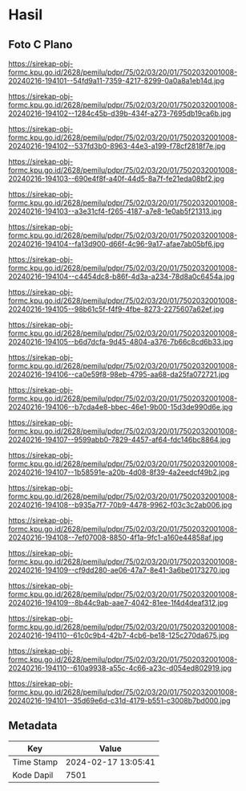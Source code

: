 # Hasil

## Foto C Plano

https://sirekap-obj-formc.kpu.go.id/2628/pemilu/pdpr/75/02/03/20/01/7502032001008-20240216-194101--54fd9a11-7359-4217-8299-0a0a8a1eb14d.jpg

https://sirekap-obj-formc.kpu.go.id/2628/pemilu/pdpr/75/02/03/20/01/7502032001008-20240216-194102--1284c45b-d39b-434f-a273-7695db19ca6b.jpg

https://sirekap-obj-formc.kpu.go.id/2628/pemilu/pdpr/75/02/03/20/01/7502032001008-20240216-194102--537fd3b0-8963-44e3-a199-f78cf2818f7e.jpg

https://sirekap-obj-formc.kpu.go.id/2628/pemilu/pdpr/75/02/03/20/01/7502032001008-20240216-194103--690e4f8f-a40f-44d5-8a7f-fe21eda08bf2.jpg

https://sirekap-obj-formc.kpu.go.id/2628/pemilu/pdpr/75/02/03/20/01/7502032001008-20240216-194103--a3e31cf4-f265-4187-a7e8-1e0ab5f21313.jpg

https://sirekap-obj-formc.kpu.go.id/2628/pemilu/pdpr/75/02/03/20/01/7502032001008-20240216-194104--fa13d900-d66f-4c96-9a17-afae7ab05bf6.jpg

https://sirekap-obj-formc.kpu.go.id/2628/pemilu/pdpr/75/02/03/20/01/7502032001008-20240216-194104--c4454dc8-b86f-4d3a-a234-78d8a0c6454a.jpg

https://sirekap-obj-formc.kpu.go.id/2628/pemilu/pdpr/75/02/03/20/01/7502032001008-20240216-194105--98b61c5f-f4f9-4fbe-8273-2275607a62ef.jpg

https://sirekap-obj-formc.kpu.go.id/2628/pemilu/pdpr/75/02/03/20/01/7502032001008-20240216-194105--b6d7dcfa-9d45-4804-a376-7b66c8cd6b33.jpg

https://sirekap-obj-formc.kpu.go.id/2628/pemilu/pdpr/75/02/03/20/01/7502032001008-20240216-194106--ca0e59f8-98eb-4795-aa68-da25fa072721.jpg

https://sirekap-obj-formc.kpu.go.id/2628/pemilu/pdpr/75/02/03/20/01/7502032001008-20240216-194106--b7cda4e8-bbec-46e1-9b00-15d3de990d6e.jpg

https://sirekap-obj-formc.kpu.go.id/2628/pemilu/pdpr/75/02/03/20/01/7502032001008-20240216-194107--9599abb0-7829-4457-af64-fdc146bc8864.jpg

https://sirekap-obj-formc.kpu.go.id/2628/pemilu/pdpr/75/02/03/20/01/7502032001008-20240216-194107--1b58591e-a20b-4d08-8f39-4a2eedcf49b2.jpg

https://sirekap-obj-formc.kpu.go.id/2628/pemilu/pdpr/75/02/03/20/01/7502032001008-20240216-194108--b935a7f7-70b9-4478-9962-f03c3c2ab006.jpg

https://sirekap-obj-formc.kpu.go.id/2628/pemilu/pdpr/75/02/03/20/01/7502032001008-20240216-194108--7ef07008-8850-4f1a-9fc1-a160e44858af.jpg

https://sirekap-obj-formc.kpu.go.id/2628/pemilu/pdpr/75/02/03/20/01/7502032001008-20240216-194109--cf9dd280-ae06-47a7-8e41-3a6be0173270.jpg

https://sirekap-obj-formc.kpu.go.id/2628/pemilu/pdpr/75/02/03/20/01/7502032001008-20240216-194109--8b44c9ab-aae7-4042-81ee-1f4d4deaf312.jpg

https://sirekap-obj-formc.kpu.go.id/2628/pemilu/pdpr/75/02/03/20/01/7502032001008-20240216-194110--61c0c9b4-42b7-4cb6-be18-125c270da675.jpg

https://sirekap-obj-formc.kpu.go.id/2628/pemilu/pdpr/75/02/03/20/01/7502032001008-20240216-194110--610a9938-a55c-4c66-a23c-d054ed802919.jpg

https://sirekap-obj-formc.kpu.go.id/2628/pemilu/pdpr/75/02/03/20/01/7502032001008-20240216-194101--35d69e6d-c31d-4179-b551-c3008b7bd000.jpg


## Metadata

| Key        | Value               |
| ---------- | ------------------- |
| Time Stamp | 2024-02-17 13:05:41 |
| Kode Dapil | 7501                |



